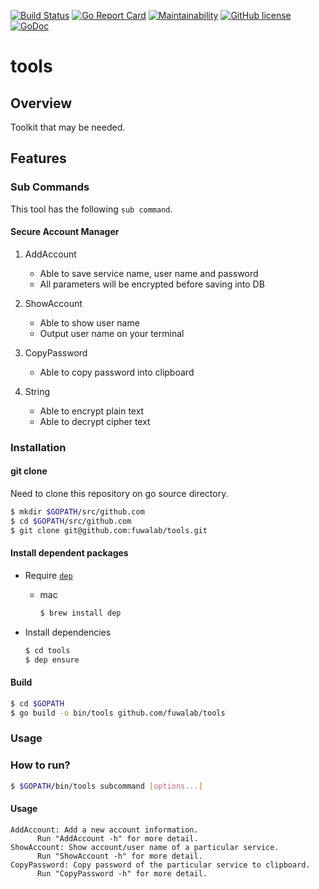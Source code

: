 [![Build Status](https://travis-ci.org/fuwalab/tools.svg?branch=master)](https://travis-ci.org/fuwalab/tools)
[![Go Report Card](https://goreportcard.com/badge/github.com/fuwalab/tools)](https://goreportcard.com/report/github.com/fuwalab/tools)
[![Maintainability](https://api.codeclimate.com/v1/badges/11b9d5fd6267ed9681e8/maintainability)](https://codeclimate.com/github/fuwalab/tools/maintainability)
[![GitHub license](https://img.shields.io/github/license/fuwalab/tools.svg)](https://github.com/fuwalab/tools/blob/master/LICENSE)
[![GoDoc](https://godoc.org/github.com/fuwalab/tools?status.svg)](https://godoc.org/github.com/fuwalab/tools)

# tools

## Overview
Toolkit that may be needed.
 
## Features
### Sub Commands
This tool has the following `sub command`.

#### Secure Account Manager
1. AddAccount
    - Able to save service name, user name and password
    - All parameters will be encrypted before saving into DB
1. ShowAccount
    - Able to show user name
    - Output user name on your terminal
1. CopyPassword
    - Able to copy password into clipboard
    
1. String
    - Able to encrypt plain text
    - Able to decrypt cipher text

### Installation
#### git clone
Need to clone this repository on go source directory.
```bash
$ mkdir $GOPATH/src/github.com
$ cd $GOPATH/src/github.com
$ git clone git@github.com:fuwalab/tools.git
```

#### Install dependent packages
- Require [`dep`](https://github.com/golang/dep) 
    - mac
        ```bash
        $ brew install dep
        ```

- Install dependencies
    ```bash
    $ cd tools
    $ dep ensure
    ```
    
#### Build
```bash
$ cd $GOPATH
$ go build -o bin/tools github.com/fuwalab/tools
```

### Usage
### How to run?
```bash
$ $GOPATH/bin/tools subcommand [options...]
```

#### Usage
```
AddAccount: Add a new account information.
      Run "AddAccount -h" for more detail.
ShowAccount: Show account/user name of a particular service.
      Run "ShowAccount -h" for more detail.
CopyPassword: Copy password of the particular service to clipboard.
      Run "CopyPassword -h" for more detail.
```